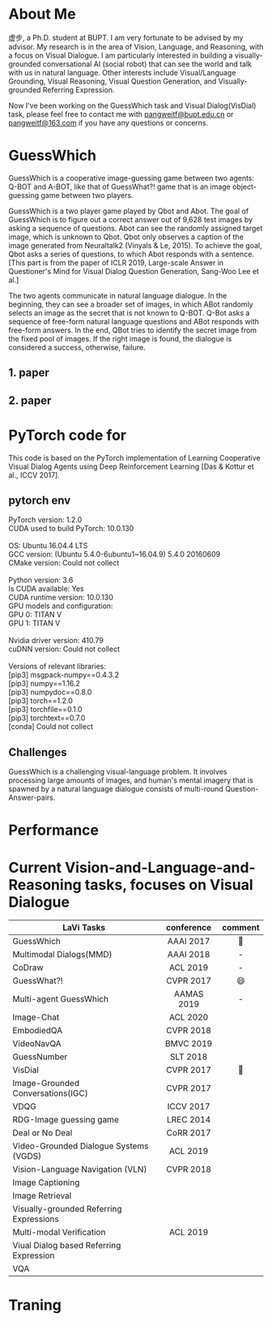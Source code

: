 # About Me
虚步, a Ph.D. student at BUPT. I am very fortunate to be advised by my advisor. My research is in the area of Vision, Language, and Reasoning, with a focus on Visual Dialogue. I am particularly interested in building a visually-grounded conversational AI (social robot) that can see the world and talk with us in natural language. Other interests include Visual/Language Grounding, Visual Reasoning, Visual Question Generation, and Visually-grounded Referring Expression.

Now I've been working on the GuessWhich task and Visual Dialog(VisDial) task, please feel free to contact me with pangweitf@bupt.edu.cn or pangweitf@163.com if you have any questions or concerns.

# GuessWhich
GuessWhich is a cooperative image-guessing game between two agents: Q-BOT and A-BOT, like that of GuessWhat?! game that is an image object-guessing game between two players.

GuessWhich is a two player game played by Qbot and Abot. The goal of GuessWhich is to figure out a correct answer out of 9,628 test images by asking a sequence of questions. Abot can see the randomly assigned target image, which is unknown to Qbot. Qbot only observes a caption of the image generated from Neuraltalk2 (Vinyals & Le, 2015). To achieve the goal, Qbot asks a series of questions, to which Abot responds with a sentence. [This part is from the paper of ICLR 2019, Large-scale Answer in Questioner's Mind for Visual Dialog Question Generation, Sang-Woo Lee et al.]

The two agents communicate in natural language dialogue. In the beginning, they can see a broader set of images, in which ABot randomly selects an image as the secret that is not known to Q-BOT. Q-Bot asks a sequence of free-form natural language questions and ABot responds with free-form answers. In the end, QBot tries to identify the secret image from the fixed pool of images. If the right image is found, the dialogue is considered a success, otherwise, failure.

## 1. paper 
## 2. paper 


# PyTorch code for 
This code is based on the PyTorch implementation of Learning Cooperative Visual Dialog Agents using Deep Reinforcement Learning [Das & Kottur et al., ICCV 2017].
## pytorch env
PyTorch version: 1.2.0<br>
CUDA used to build PyTorch: 10.0.130<br>
<br>
OS: Ubuntu 16.04.4 LTS<br>
GCC version: (Ubuntu 5.4.0-6ubuntu1~16.04.9) 5.4.0 20160609<br>
CMake version: Could not collect<br>
<br>
Python version: 3.6<br>
Is CUDA available: Yes<br>
CUDA runtime version: 10.0.130<br>
GPU models and configuration:<br>
GPU 0: TITAN V<br>
GPU 1: TITAN V<br>
<br>
Nvidia driver version: 410.79<br>
cuDNN version: Could not collect<br>
<br>
Versions of relevant libraries:<br>
[pip3] msgpack-numpy==0.4.3.2<br>
[pip3] numpy==1.16.2<br>
[pip3] numpydoc==0.8.0<br>
[pip3] torch==1.2.0<br>
[pip3] torchfile==0.1.0<br>
[pip3] torchtext==0.7.0<br>
[conda] Could not collect<br>

## Challenges
GuessWhich is a challenging visual-language problem. It involves processing large amounts of images, and human's mental imagery that is spawned by a natural language dialogue consists of multi-round Question-Answer-pairs.

# Performance


# Current Vision-and-Language-and-Reasoning tasks, focuses on Visual Dialogue
 LaVi Tasks | conference  | comment
 ----------| :-----------:  | :-----------:
 GuessWhich|AAAI 2017|:camel:
 Multimodal Dialogs(MMD)|AAAI 2018|-
 CoDraw|ACL 2019|-
 GuessWhat?!|CVPR 2017|:smile:
 Multi-agent GuessWhich|AAMAS 2019|-
 Image-Chat|ACL 2020|
 EmbodiedQA|CVPR 2018|
 VideoNavQA|BMVC 2019|
 GuessNumber|SLT 2018|
 VisDial|CVPR 2017|:camel:
 Image-Grounded Conversations(IGC)|CVPR 2017|
 VDQG|ICCV 2017|
 RDG-Image guessing game|LREC 2014|
 Deal or No Deal|CoRR 2017|
 Video-Grounded Dialogue Systems (VGDS)|ACL 2019|
 Vision-Language Navigation (VLN)|CVPR 2018|
 Image Captioning||
 Image Retrieval||
 Visually-grounded Referring Expressions|
 Multi-modal Verification|ACL 2019|
 Viual Dialog based Referring Expression||
 VQA||
 
 # Traning 
 # 


